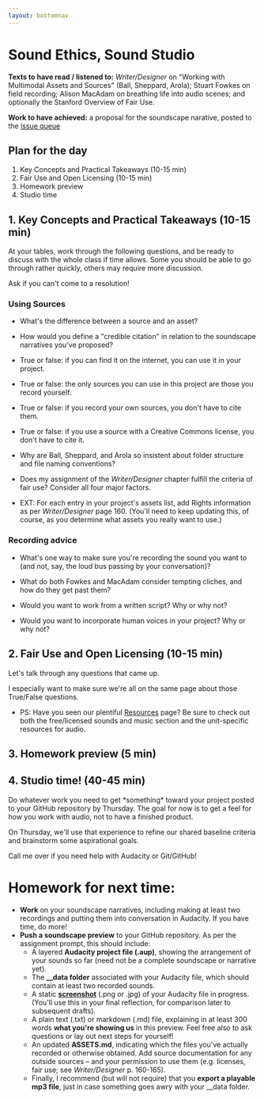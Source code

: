 ```yaml
---
layout: bottomnav
---
```


# Sound Ethics, Sound Studio

**Texts to have read / listened to:** _Writer/Designer_ on "Working with Multimodal Assets and Sources" (Ball, Sheppard, Arola); Stuart Fowkes on field recording; Alison MacAdam on breathing life into audio scenes; and optionally the Stanford Overview of Fair Use.

**Work to have achieved:** a proposal for the soundscape narative, posted to the [issue queue]({{site.github.repository_url}}/issues/4)

## Plan for the day

1. Key Concepts and Practical Takeaways (10-15 min)
2. Fair Use and Open Licensing (10-15 min)
3. Homework preview
4. Studio time

## 1. Key Concepts and Practical Takeaways (10-15 min)

At your tables, work through the following questions, and be ready to discuss with the whole class if time allows. Some you should be able to go through rather quickly, others may require more discussion.

Ask if you can't come to a resolution!

### Using Sources

* What's the difference between a source and an asset?
* How would you define a "credible citation" in relation to the soundscape narratives you've proposed?
* True or false: if you can find it on the internet, you can use it in your project.
* True or false: the only sources you can use in this project are those you record yourself.
* True or false: if you record your own sources, you don't have to cite them.
* True or false: if you use a source with a Creative Commons license, you don't have to cite it.
* Why are Ball, Sheppard, and Arola so insistent about folder structure and file naming conventions?
* Does my assignment of the _Writer/Designer_ chapter fulfill the criteria of fair use? Consider all four major factors.

* EXT: For each entry in your project's assets list, add Rights information as per _Writer/Designer_ page 160. (You'll need to keep updating this, of course, as you determine what assets you really want to use.)

### Recording advice

* What's one way to make sure you're recording the sound you want to (and not, say, the loud bus passing by your conversation)?
* What do both Fowkes and MacAdam consider tempting cliches, and how do they get past them?
* Would you want to work from a written script? Why or why not?

* Would you want to incorporate human voices in your project? Why or why not?


## 2. Fair Use and Open Licensing (10-15 min)

Let's talk through any questions that came up.

I especially want to make sure we're all on the same page about those True/False questions.

* PS: Have you seen our plentiful <a href="{{site.github.url}}/resources">Resources</a> page? Be sure to check out both the free/licensed sounds and music section and the unit-specific resources for audio.

## 3. Homework preview (5 min)

## 4. Studio time! (40-45 min)
<!-- If possible, give feedback to selected students based on posts. Some notes here:
* If you're presenting the perspective of an inanimate object, consider using a voiceover narrator.
* If you're doing something where you're not sure what you'll find, consider a journalistic approach: "always roll tape" and narrate what you're doing, then add a post-hoc voiceover that tells the story of what you ultimately found
-->

Do whatever work you need to get \*something\* toward your project posted to your GitHub repository by Thursday. The goal for now is to get a feel for how you work with audio, not to have a finished product.

On Thursday, we'll use that experience to refine our shared baseline criteria and brainstorm some aspirational goals.

Call me over if you need help with Audacity or Git/GitHub!

# Homework for next time:
<ul>
<li><strong>Work</strong> on your soundscape narratives, including making at least two recordings and putting them into conversation in Audacity. If you have time, do more!</li>
<li><strong>Push a soundscape preview</strong> to your GitHub repository. As per the assignment prompt, this should include:
  <ul>
  <li> A layered <strong>Audacity project file (.aup)</strong>, showing the arrangement of your sounds so far (need not be a complete soundscape or narrative yet).</li>
  <li>The <strong>_<span class="hidden">_</span>data folder</strong></span> associated with your Audacity file, which should contain at least two recorded sounds.</li>
  <li> A static <strong><a href="https://www.take-a-screenshot.org/">screenshot</a></strong> (.png or .jpg) of your Audacity file in progress. (You'll use this in your final reflection, for comparison later to subsequent drafts).</li>
  <li> A plain text (.txt) or markdown (.md) file, explaining in at least 300 words <strong>what you're showing us</strong> in this preview. Feel free also to ask questions or lay out next steps for yourself!</li>
  <li> An updated <strong>ASSETS.md</strong>, indicating which the files you've actually recorded or otherwise obtained. Add source documentation for any outside sources – and your permission to use them (e.g. licenses, fair use; see <em>Writer/Designer</em> p. 160-165).</li>
  <li>Finally, I recommend (but will not require) that you <strong>export a playable mp3 file</strong>, just in case something goes awry with your _<span class="hidden">_</span>data folder.</li>
  </ul>
</li>
</ul>

